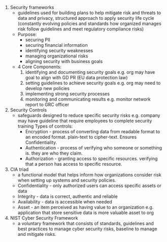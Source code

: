 1. Security frameworks
	- guidelines used for building plans to help mitigate risk and threats to data and privacy, structured approach to apply security life cycle (constantly evolving policies and standards how organized manages risk follow guidelines and meet regulatory compliance risks)
	- Purpose: 
		- securing PII
		- securing financial information
		- identifying security weaknesses
		- managing organizational risks
		- aligning security with business goals
	- 4 Core Components:
		1. identifying and documenting security goals e.g. org may have goal to align with GD PR (EU data protection law)
		2. setting guidelines to achieve security goals e.g. org may need to develop new policies
		3. implementing strong security processes
		4. monitoring and communicating results e.g. monitor network report to GRC officer
2. Security Controls
	- safeguards designed to reduce specific security risks e.g. company may have guideline that require employees to complete security training
	Types of controls:
		- Encryption - process of converting data from readable format to an encoded format. plain-text to cipher-text. Ensures Confidentiality.
		- Authentication - process of verifying who someone or something is. they are who they claim.
		- Authorization - granting access to specific resources. verifying that a person has access to specific resource.
3. CIA triad
	- a functional model that helps inform how organizations consider risk when setting up systems and security policies.
	- Confidentiality - only authorized users can access specific assets or data
	- Integrity - data is correct, authentic and reliable
	- Availability - data is accessible when needed
	- Asset - an item perceived as having value to an organization e.g. application that store sensitive data is more valuable asset to org
4. NIST Cyber Security Framework
	- a voluntary framework that consists of standards, guidelines and best practices to manage cyber security risks, baseline to manage and mitigate risks.